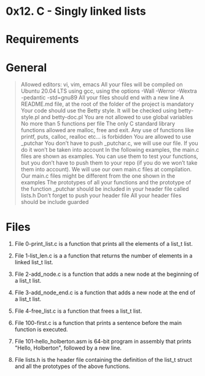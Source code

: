 # 0x12. C - Singly linked lists

# Requirements

# General

> Allowed editors: vi, vim, emacs
> All your files will be compiled on Ubuntu 20.04 LTS using gcc, using the options -Wall -Werror -Wextra -pedantic -std=gnu89
> All your files should end with a new line
> A README.md file, at the root of the folder of the project is mandatory
> Your code should use the Betty style. It will be checked using betty-style.pl and betty-doc.pl
> You are not allowed to use global variables
> No more than 5 functions per file
> The only C standard library functions allowed are malloc, free and exit. Any use of functions like printf, puts, calloc, realloc etc… is forbidden
> You are allowed to use _putchar
> You don’t have to push _putchar.c, we will use our file. If you do it won’t be taken into account
> In the following examples, the main.c files are shown as examples. You can use them to test your functions, but you don’t have to push them to your repo (if you do we won’t take them into account). We will use our own main.c files at compilation. Our main.c files might be different from the one shown in the examples
> The prototypes of all your functions and the prototype of the function _putchar should be included in your header file called lists.h
> Don’t forget to push your header file
> All your header files should be include guarded

# Files

1. File 0-print_list.c is a function that prints all the elements of a list_t list.

2. File 1-list_len.c is a a function that returns the number of elements in a linked list_t list.

3. File 2-add_node.c is a function that adds a new node at the beginning of a list_t list.

4. File 3-add_node_end.c is a function that adds a new node at the end of a list_t list.

5. File 4-free_list.c is a function that frees a list_t list.

6. File 100-first.c is a function that prints a sentence before the main function is executed.

7. File 101-hello_holberton.asm is 64-bit program in assembly that prints "Hello, Holberton", followed by a new line.

8. File lists.h is the header file containing the definition of the list_t struct and all the prototypes of the above functions.
